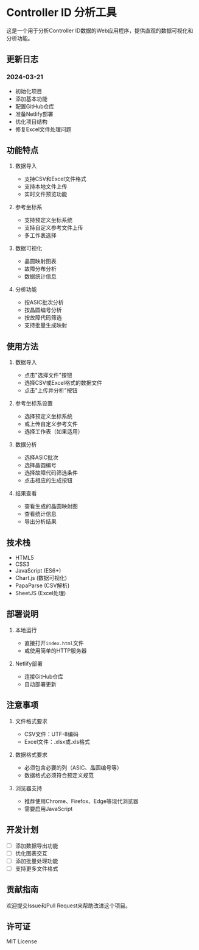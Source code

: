 # Controller ID 分析工具

这是一个用于分析Controller ID数据的Web应用程序，提供直观的数据可视化和分析功能。

## 更新日志

### 2024-03-21
- 初始化项目
- 添加基本功能
- 配置GitHub仓库
- 准备Netlify部署
- 优化项目结构
- 修复Excel文件处理问题

## 功能特点

1. 数据导入
   - 支持CSV和Excel文件格式
   - 支持本地文件上传
   - 实时文件预览功能

2. 参考坐标系
   - 支持预定义坐标系统
   - 支持自定义参考文件上传
   - 多工作表选择

3. 数据可视化
   - 晶圆映射图表
   - 故障分布分析
   - 数据统计信息

4. 分析功能
   - 按ASIC批次分析
   - 按晶圆编号分析
   - 按故障代码筛选
   - 支持批量生成映射

## 使用方法

1. 数据导入
   - 点击"选择文件"按钮
   - 选择CSV或Excel格式的数据文件
   - 点击"上传并分析"按钮

2. 参考坐标系设置
   - 选择预定义坐标系统
   - 或上传自定义参考文件
   - 选择工作表（如果适用）

3. 数据分析
   - 选择ASIC批次
   - 选择晶圆编号
   - 选择故障代码筛选条件
   - 点击相应的生成按钮

4. 结果查看
   - 查看生成的晶圆映射图
   - 查看统计信息
   - 导出分析结果

## 技术栈

- HTML5
- CSS3
- JavaScript (ES6+)
- Chart.js (数据可视化)
- PapaParse (CSV解析)
- SheetJS (Excel处理)

## 部署说明

1. 本地运行
   - 直接打开`index.html`文件
   - 或使用简单的HTTP服务器

2. Netlify部署
   - 连接GitHub仓库
   - 自动部署更新

## 注意事项

1. 文件格式要求
   - CSV文件：UTF-8编码
   - Excel文件：.xlsx或.xls格式

2. 数据格式要求
   - 必须包含必要的列（ASIC、晶圆编号等）
   - 数据格式必须符合预定义规范

3. 浏览器支持
   - 推荐使用Chrome、Firefox、Edge等现代浏览器
   - 需要启用JavaScript

## 开发计划

- [ ] 添加数据导出功能
- [ ] 优化图表交互
- [ ] 添加批量处理功能
- [ ] 支持更多文件格式

## 贡献指南

欢迎提交Issue和Pull Request来帮助改进这个项目。

## 许可证

MIT License 